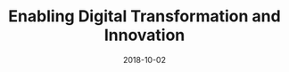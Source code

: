 ---
abstract: ''
authors:
- Christian Huemer
date: '2018-10-02'
featured: false
links:
- name: Publik
  url: https://publik.tuwien.ac.at/showentry.php?ID=276839&lang=1
publication_types:
- '0'
publishDate: '2018-10-02'
title: Enabling Digital Transformation and Innovation
url_pdf: ''
---